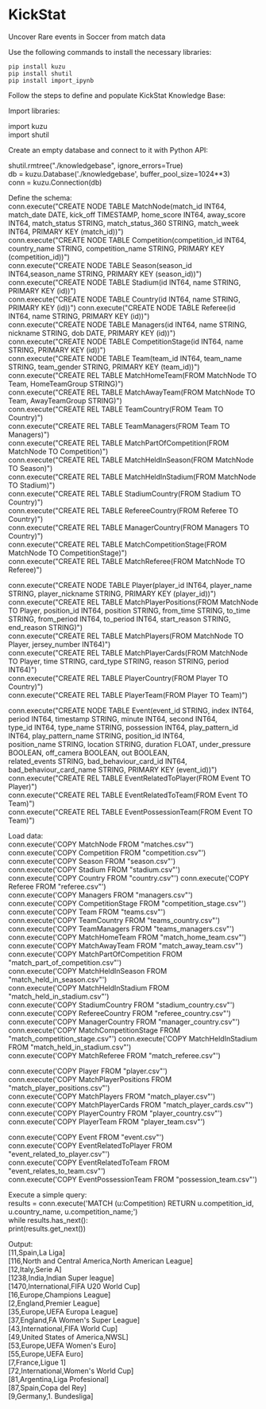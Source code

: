 # KickStat
Uncover Rare events in Soccer from match data

Use the following commands to install the necessary libraries:
```
pip install kuzu
pip install shutil
pip install import_ipynb
```

Follow the steps to define and populate KickStat Knowledge Base:

Import libraries:  

import kuzu  
import shutil 

Create an empty database and connect to it with Python API:  

shutil.rmtree("./knowledgebase", ignore_errors=True)  
db = kuzu.Database('./knowledgebase', buffer_pool_size=1024**3)  
conn = kuzu.Connection(db) 

Define the schema:  
conn.execute("CREATE NODE TABLE MatchNode(match_id INT64, match_date DATE, kick_off TIMESTAMP, home_score INT64, away_score INT64, match_status STRING, match_status_360 STRING, match_week INT64, PRIMARY KEY (match_id))")   
conn.execute("CREATE NODE TABLE Competition(competition_id INT64, country_name STRING, competition_name STRING, PRIMARY KEY (competition_id))")  
conn.execute("CREATE NODE TABLE Season(season_id INT64,season_name STRING, PRIMARY KEY (season_id))")  
conn.execute("CREATE NODE TABLE Stadium(id INT64, name STRING, PRIMARY KEY (id))")  
conn.execute("CREATE NODE TABLE Country(id INT64, name STRING, PRIMARY KEY (id))") 
conn.execute("CREATE NODE TABLE Referee(id INT64, name STRING, PRIMARY KEY (id))")  
conn.execute("CREATE NODE TABLE Managers(id INT64, name STRING, nickname STRING, dob DATE, PRIMARY KEY (id))")  
conn.execute("CREATE NODE TABLE CompetitionStage(id INT64, name STRING, PRIMARY KEY (id))")  
conn.execute("CREATE NODE TABLE Team(team_id INT64, team_name STRING, team_gender STRING, PRIMARY KEY (team_id))") 
conn.execute("CREATE REL TABLE MatchHomeTeam(FROM MatchNode TO Team, HomeTeamGroup STRING)")  
conn.execute("CREATE REL TABLE MatchAwayTeam(FROM MatchNode TO Team, AwayTeamGroup STRING)")  
conn.execute("CREATE REL TABLE TeamCountry(FROM Team TO Country)")  
conn.execute("CREATE REL TABLE TeamManagers(FROM Team TO Managers)")  
conn.execute("CREATE REL TABLE MatchPartOfCompetition(FROM MatchNode TO Competition)")  
conn.execute("CREATE REL TABLE MatchHeldInSeason(FROM MatchNode TO Season)")  
conn.execute("CREATE REL TABLE MatchHeldInStadium(FROM MatchNode TO Stadium)")  
conn.execute("CREATE REL TABLE StadiumCountry(FROM Stadium TO Country)")   
conn.execute("CREATE REL TABLE RefereeCountry(FROM Referee TO Country)")  
conn.execute("CREATE REL TABLE ManagerCountry(FROM Managers TO Country)")  
conn.execute("CREATE REL TABLE MatchCompetitionStage(FROM MatchNode TO CompetitionStage)")  
conn.execute("CREATE REL TABLE MatchReferee(FROM MatchNode TO Referee)")  
  
 

conn.execute("CREATE NODE TABLE Player(player_id INT64, player_name STRING, player_nickname STRING, PRIMARY KEY (player_id))")  
conn.execute("CREATE REL TABLE MatchPlayerPositions(FROM MatchNode TO Player, position_id INT64, position STRING, from_time STRING, to_time STRING, from_period INT64, to_period INT64, start_reason STRING, end_reason STRING)")  
conn.execute("CREATE REL TABLE MatchPlayers(FROM MatchNode TO Player, jersey_number INT64)")  
conn.execute("CREATE REL TABLE MatchPlayerCards(FROM MatchNode TO Player, time STRING, card_type STRING, reason STRING, period INT64)")  
conn.execute("CREATE REL TABLE PlayerCountry(FROM Player TO Country)")  
conn.execute("CREATE REL TABLE PlayerTeam(FROM Player TO Team)")  

conn.execute("CREATE NODE TABLE Event(event_id STRING, index INT64, period INT64, timestamp STRING, minute INT64, second INT64,\
type_id INT64, type_name STRING, possession INT64, play_pattern_id INT64, play_pattern_name STRING, position_id INT64, \
position_name STRING, location STRING, duration FLOAT, under_pressure BOOLEAN, off_camera BOOLEAN, out BOOLEAN, \
related_events STRING, bad_behaviour_card_id INT64, bad_behaviour_card_name STRING, PRIMARY KEY (event_id))")  
conn.execute("CREATE REL TABLE EventRelatedToPlayer(FROM Event TO Player)")  
conn.execute("CREATE REL TABLE EventRelatedToTeam(FROM Event TO Team)")  
conn.execute("CREATE REL TABLE EventPossessionTeam(FROM Event TO Team)")  

Load data:  
conn.execute('COPY MatchNode FROM "matches.csv"')   
conn.execute('COPY Competition FROM "competition.csv"')  
conn.execute('COPY Season FROM "season.csv"')  
conn.execute('COPY Stadium FROM "stadium.csv"')  
conn.execute('COPY Country FROM "country.csv"') 
conn.execute('COPY Referee FROM "referee.csv"')  
conn.execute('COPY Managers FROM "managers.csv"')  
conn.execute('COPY CompetitionStage FROM "competition_stage.csv"')   
conn.execute('COPY Team FROM "teams.csv"')  
conn.execute('COPY TeamCountry FROM "teams_country.csv"') 
conn.execute('COPY TeamManagers FROM "teams_managers.csv"') 
conn.execute('COPY MatchHomeTeam FROM "match_home_team.csv"') 
conn.execute('COPY MatchAwayTeam FROM "match_away_team.csv"')  
conn.execute('COPY MatchPartOfCompetition FROM "match_part_of_competition.csv"')   
conn.execute('COPY MatchHeldInSeason FROM "match_held_in_season.csv"')   
conn.execute('COPY MatchHeldInStadium FROM "match_held_in_stadium.csv"')  
conn.execute('COPY StadiumCountry FROM "stadium_country.csv"')  
conn.execute('COPY RefereeCountry FROM "referee_country.csv"')  
conn.execute('COPY ManagerCountry FROM "manager_country.csv"')   
conn.execute('COPY MatchCompetitionStage FROM "match_competition_stage.csv"') 
conn.execute('COPY MatchHeldInStadium FROM "match_held_in_stadium.csv"')    
conn.execute('COPY MatchReferee FROM "match_referee.csv"')  

conn.execute('COPY Player FROM "player.csv"')  
conn.execute('COPY MatchPlayerPositions FROM "match_player_positions.csv"')  
conn.execute('COPY MatchPlayers FROM "match_player.csv"')   
conn.execute('COPY MatchPlayerCards FROM "match_player_cards.csv"')   
conn.execute('COPY PlayerCountry FROM "player_country.csv"')   
conn.execute('COPY PlayerTeam FROM "player_team.csv"')    

conn.execute('COPY Event FROM "event.csv"')  
conn.execute('COPY EventRelatedToPlayer FROM "event_related_to_player.csv"')  
conn.execute('COPY EventRelatedToTeam FROM "event_relates_to_team.csv"')  
conn.execute('COPY EventPossessionTeam FROM "possession_team.csv"') 

Execute a simple query:  
results = conn.execute('MATCH (u:Competition) RETURN u.competition_id, u.country_name, u.competition_name;')  
while results.has_next():  
    print(results.get_next())  

Output:  
[11,Spain,La Liga]  
[116,North and Central America,North American League]  
[12,Italy,Serie A]  
[1238,India,Indian Super league]  
[1470,International,FIFA U20 World Cup]  
[16,Europe,Champions League]  
[2,England,Premier League]  
[35,Europe,UEFA Europa League]  
[37,England,FA Women's Super League]  
[43,International,FIFA World Cup]  
[49,United States of America,NWSL]  
[53,Europe,UEFA Women's Euro]  
[55,Europe,UEFA Euro]  
[7,France,Ligue 1]  
[72,International,Women's World Cup]  
[81,Argentina,Liga Profesional]  
[87,Spain,Copa del Rey]  
[9,Germany,1. Bundesliga]  
      
